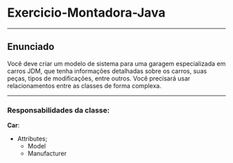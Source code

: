 # Exercicio-Montadora-Java

---

## Enunciado

Você deve criar um modelo de sistema para uma garagem especializada em carros JDM, que tenha informações detalhadas sobre os carros, suas peças, tipos de modificações, entre outros. Você precisará usar relacionamentos entre as classes de forma complexa.

---

### Responsabilidades da classe:

**Car**:
- Attributes;
	- Model
	- Manufacturer